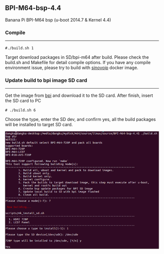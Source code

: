 ## **BPI-M64-bsp-4.4**
Banana Pi BPI-M64 bsp (u-boot 2014.7 & Kernel 4.4)

### **Compile**


----------


`#./build.sh 1` 

Target download packages in SD/bpi-m64 after build. Please check the build.sh and Makefile for detail compile options. If you have any compile environment issue, please try to build with [sinovoip](https://hub.docker.com/r/sinovoip/bpi-build-linux-4.4/) docker image.


### **Update build to bpi image SD card**

----------


Get the image from [bpi](http://wiki.banana-pi.org/Banana_Pi_BPI-M64#Linux) and download it to the SD card. After finish, insert the SD card to PC

    # ./build.sh 6

Choose the type, enter the SD dev, and confirm yes, all the build packages will be installed to target SD card.

![Install](https://raw.githubusercontent.com/Dangku/readme/master/m64_4.4/bpi_install.png)




